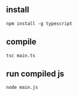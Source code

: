 ## install 
    npm install -g typescript

## compile
    tsc main.ts

## run compiled js
    node main.js